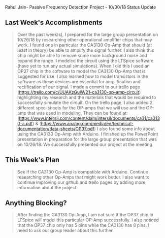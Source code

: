 Rahul Jain- Passive Frequency Detection Project - 10/30/18 Status Update

## Last Week's Accomplishments

>Over the past week(s), I prepared for the large group presentation on 10/26/18 by researching other operational amplifier chips that may work.
>I found one in particular the CA3130 Op-Amp that should (at least in theory) be able to amplify the signal further. I also think this chip might be able to remove some more background noise and expand the range.
>I modeled the circuit using the LTSpice software (have yet to run any actual simulations). When I did this I used an OP37 chip in the software to model the CA3130 Op-Amp that is suggested for use. I also learned how to model transistors in the software as these devices are essential for amplification and rectification of our signal.
>I made a commit to our trello page (https://trello.com/c/UUAKzGuW/21-ca3130-op-amp-circuit) highlighting my research and the materials that would be required to successfully simulate the circuit.
>On the trello page, I also added 2 different spec-sheets for the OP-amps that we will use and the OP-amp that was used in modeling. They can be found at: (https://www.intersil.com/content/dam/intersil/documents/ca31/ca3130-a.pdf) & (https://www.analog.com/media/en/technical-documentation/data-sheets/OP37.pdf)
>I also found some info about using the CA3130 Op-Amp with Arduino.
>I finished up the PowerPoint presentation in preparation for the large group presentation that was on 10/26/18. We successfully presented our project at the meeting.

## This Week's Plan

> See if the CA3130 Op-Amp is compatible with Arduino.
> Continue researching other Op-Amps that might work better.
> I also want to continue improving our github and trello pages by adding more information about the project.

## Anything Blocking?

> After finding the CA3130 Op-Amp, I am not sure if the OP37 chip in LTSpice will model this particular OP-Amp successfully.
> I also noticed that the OP37 chip only has 5 pins while the CA3130 has 8 pins. I need to ask our group leader about this further.